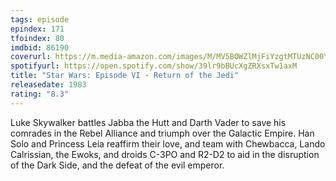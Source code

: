 ```yaml
---
tags: episode
epindex: 171
tfoindex: 80
imdbid: 86190
coverurl: https://m.media-amazon.com/images/M/MV5BOWZlMjFiYzgtMTUzNC00Y2IzLTk1NTMtZmNhMTczNTk0ODk1XkEyXkFqcGdeQXVyNTAyODkwOQ@@._V1_SX202_CR0,0,202,300_.jpg
spotifyurl: https://open.spotify.com/show/39lr9bBUcXgZRXsxTw1axM
title: "Star Wars: Episode VI - Return of the Jedi"
releasedate: 1983
rating: "8.3"
---
```


Luke Skywalker battles Jabba the Hutt and Darth Vader to save his comrades in the Rebel Alliance and triumph over the Galactic Empire. Han Solo and Princess Leia reaffirm their love, and team with Chewbacca, Lando Calrissian, the Ewoks, and droids C-3PO and R2-D2 to aid in the disruption of the Dark Side, and the defeat of the evil emperor.